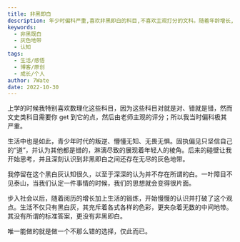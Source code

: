 ```yaml
---
title: 非黑即白
description: 年少时偏科严重,喜欢非黑即白的科目,不喜欢主观打分的文科。随着年龄增长,逐渐认识到生活不是非黑即白,而是充满灰色地带。认知的转变让我明白世事复杂,不存在标准答案,只能做一个不那么错的选择。
keywords:
  - 非黑既白
  - 灰色地带
  - 认知
tags:
  - 生活/感悟
  - 博客/原创
  - 成长/个人
author: 7Wate
date: 2022-10-30
---
```


上学的时候我特别喜欢数理化这些科目，因为这些科目对就是对、错就是错，然而文史类科目需要你 get 到它的点，然后由老师主观的评分；所以我当时偏科极其严重。

生活中也是如此，青少年时代的叛逆、懵懂无知、无畏无惧。固执偏见只坚信自己的“道”，并认为其他都是错的，淋漓尽致的展现着年轻人的棱角。后来的碰壁让我开始思考，并且深刻认识到非黑即白之间还存在无尽的灰色地带。

我停留在这个黑白灰认知很久，以至于深深的认为并不存在所谓的白。一叶障目不见泰山，当我们认定一件事情的时候，我们的思想就会变得很片面。

步入社会以后，随着阅历的增长加上生活的锻炼，开始慢慢的认识并打破了这个观点。生活不仅只有黑白灰，其充斥着各式各样的色彩，更夹杂着无数的中间地带。其没有所谓的标准答案，更没有非黑即白。

唯一能做的就是做一个不那么错的选择，仅此而已。

